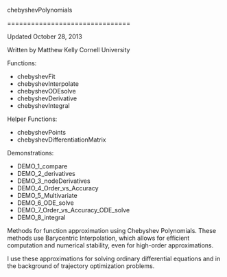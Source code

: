 chebyshevPolynomials

===============================

Updated October 28, 2013

Written by Matthew Kelly
Cornell University

Functions:
 - chebyshevFit
 - chebyshevInterpolate
 - chebyshevODEsolve
 - chebyshevDerivative
 - chebyshevIntegral

Helper Functions:
 - chebyshevPoints
 - chebyshevDifferentiationMatrix

Demonstrations:
 - DEMO_1_compare
 - DEMO_2_derivatives
 - DEMO_3_nodeDerivatives
 - DEMO_4_Order_vs_Accuracy
 - DEMO_5_Multivariate
 - DEMO_6_ODE_solve
 - DEMO_7_Order_vs_Accuracy_ODE_solve
 - DEMO_8_integral

Methods for function approximation using Chebyshev Polynomials. These methods use
Barycentric Interpolation, which allows for efficient computation and numerical stability, even for high-order approximations. 

I use these approximations for solving ordinary differential equations and in the background of trajectory optimization problems.


